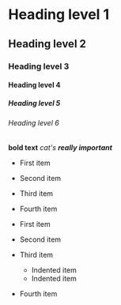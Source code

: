 # Heading level 1

## Heading level 2

### Heading level 3

#### Heading level 4

##### Heading level 5

###### Heading level 6

**bold text** *cat's* ***really important*** 

- First item
- Second item
- Third item
- Fourth item



- First item
- Second item
- Third item
    - Indented item
    - Indented item
- Fourth item

